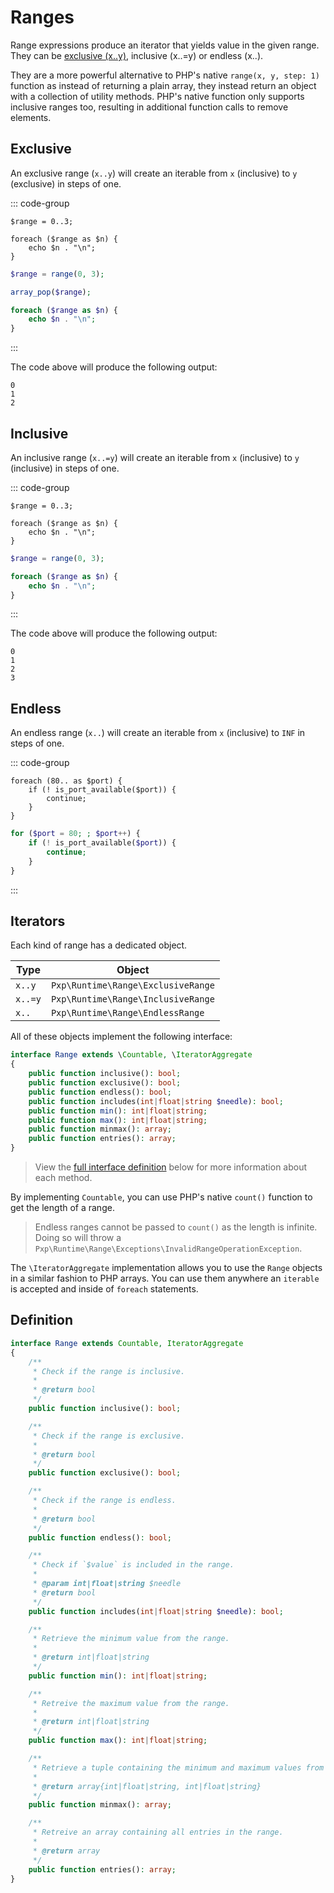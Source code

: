 # Ranges <Badge type="tip" text="implemented" />

Range expressions produce an iterator that yields value in the given range. They can be [exclusive (x..y)](#exclusive), inclusive (x..=y) or endless (x..).

They are a more powerful alternative to PHP's native `range(x, y, step: 1)` function as instead of returning a plain array, they instead return an object with a collection of utility methods. PHP's native function only supports inclusive ranges too, resulting in additional function calls to remove elements.

## Exclusive

An exclusive range (`x..y`) will create an iterable from `x` (inclusive) to `y` (exclusive) in steps of one. 

::: code-group

```pxp [exclusive.pxp]
$range = 0..3;

foreach ($range as $n) {
    echo $n . "\n";
}
```

```php [exclusive.pxp]
$range = range(0, 3);

array_pop($range);

foreach ($range as $n) {
    echo $n . "\n";
}
```

:::


The code above will produce the following output:

```
0
1
2
```

## Inclusive

An inclusive range (`x..=y`) will create an iterable from `x` (inclusive) to `y` (inclusive) in steps of one. 

::: code-group

```pxp [inclusive.pxp]
$range = 0..3;

foreach ($range as $n) {
    echo $n . "\n";
}
```

```php [inclusive.pxp]
$range = range(0, 3);

foreach ($range as $n) {
    echo $n . "\n";
}
```

:::


The code above will produce the following output:

```
0
1
2
3
```

## Endless

An endless range (`x..`) will create an iterable from `x` (inclusive) to `INF` in steps of one.

::: code-group

```pxp [endless.pxp]
foreach (80.. as $port) {
    if (! is_port_available($port)) {
        continue;
    }
}
```

```php [endless.pxp]
for ($port = 80; ; $port++) {
    if (! is_port_available($port)) {
        continue;
    }
}
```

:::

## Iterators

Each kind of range has a dedicated object.

| Type | Object |
| - | - |
| `x..y` | `Pxp\Runtime\Range\ExclusiveRange` |
| `x..=y` | `Pxp\Runtime\Range\InclusiveRange` |
| `x..` | `Pxp\Runtime\Range\EndlessRange` |

All of these objects implement the following interface:

```php
interface Range extends \Countable, \IteratorAggregate
{
    public function inclusive(): bool;
    public function exclusive(): bool;
    public function endless(): bool;
    public function includes(int|float|string $needle): bool;
    public function min(): int|float|string;
    public function max(): int|float|string;
    public function minmax(): array;
    public function entries(): array;
}
```

> View the [full interface definition](#definition) below for more information about each method.

By implementing `Countable`, you can use PHP's native `count()` function to get the length of a range.

> Endless ranges cannot be passed to `count()` as the length is infinite. Doing so will throw a `Pxp\Runtime\Range\Exceptions\InvalidRangeOperationException`.

The `\IteratorAggregate` implementation allows you to use the `Range` objects in a similar fashion to PHP arrays. You can use them anywhere an `iterable` is accepted and inside of `foreach` statements.

## Definition

```php
interface Range extends Countable, IteratorAggregate
{
    /**
     * Check if the range is inclusive.
     * 
     * @return bool 
     */
    public function inclusive(): bool;

    /**
     * Check if the range is exclusive.
     * 
     * @return bool 
     */
    public function exclusive(): bool;

    /**
     * Check if the range is endless.
     * 
     * @return bool 
     */
    public function endless(): bool;

    /**
     * Check if `$value` is included in the range.
     * 
     * @param int|float|string $needle 
     * @return bool 
     */
    public function includes(int|float|string $needle): bool;

    /**
     * Retrieve the minimum value from the range.
     * 
     * @return int|float|string 
     */
    public function min(): int|float|string;

    /**
     * Retreive the maximum value from the range.
     * 
     * @return int|float|string 
     */
    public function max(): int|float|string;

    /**
     * Retrieve a tuple containing the minimum and maximum values from the range.
     * 
     * @return array{int|float|string, int|float|string}
     */
    public function minmax(): array;

    /**
     * Retreive an array containing all entries in the range.
     * 
     * @return array 
     */
    public function entries(): array;
}
```
